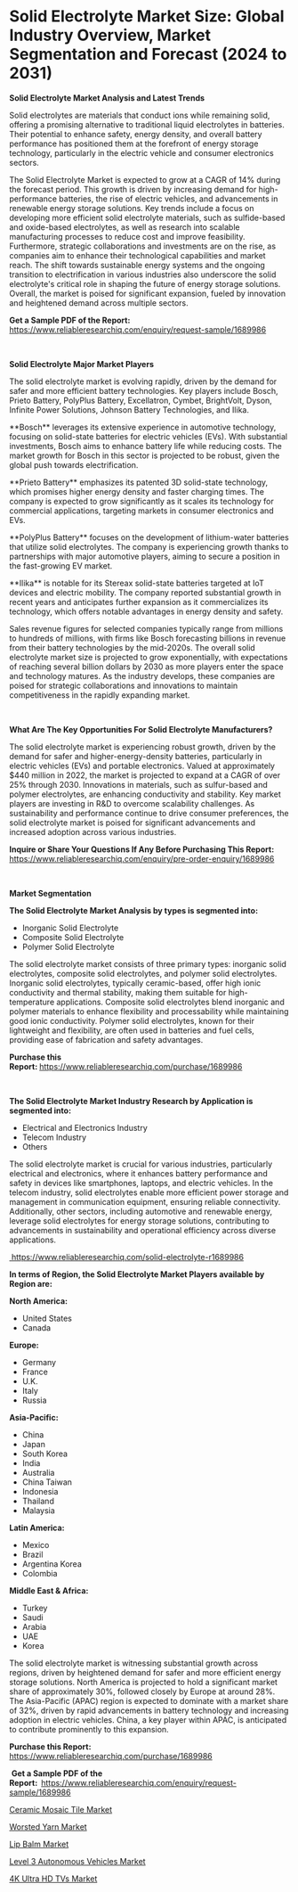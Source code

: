 <p><h1>Solid Electrolyte Market Size: Global Industry Overview, Market Segmentation and Forecast (2024 to 2031)</h1></p><p><strong>Solid Electrolyte Market Analysis and Latest Trends</strong></p>
<p><p>Solid electrolytes are materials that conduct ions while remaining solid, offering a promising alternative to traditional liquid electrolytes in batteries. Their potential to enhance safety, energy density, and overall battery performance has positioned them at the forefront of energy storage technology, particularly in the electric vehicle and consumer electronics sectors.</p><p>The Solid Electrolyte Market is expected to grow at a CAGR of 14% during the forecast period. This growth is driven by increasing demand for high-performance batteries, the rise of electric vehicles, and advancements in renewable energy storage solutions. Key trends include a focus on developing more efficient solid electrolyte materials, such as sulfide-based and oxide-based electrolytes, as well as research into scalable manufacturing processes to reduce cost and improve feasibility. Furthermore, strategic collaborations and investments are on the rise, as companies aim to enhance their technological capabilities and market reach. The shift towards sustainable energy systems and the ongoing transition to electrification in various industries also underscore the solid electrolyte's critical role in shaping the future of energy storage solutions. Overall, the market is poised for significant expansion, fueled by innovation and heightened demand across multiple sectors.</p></p>
<p><strong>Get a Sample PDF of the Report:&nbsp;</strong> <a href="https://www.reliableresearchiq.com/enquiry/request-sample/1689986?utm_campaign=1719&utm_medium=2&utm_source=Github&utm_content=ia&utm_term=17102024&utm_id=solid-electrolyte">https://www.reliableresearchiq.com/enquiry/request-sample/1689986</a></p>
<p>&nbsp;</p>
<p><strong>Solid Electrolyte Major Market Players</strong></p>
<p><p>The solid electrolyte market is evolving rapidly, driven by the demand for safer and more efficient battery technologies. Key players include Bosch, Prieto Battery, PolyPlus Battery, Excellatron, Cymbet, BrightVolt, Dyson, Infinite Power Solutions, Johnson Battery Technologies, and Ilika.</p><p>**Bosch** leverages its extensive experience in automotive technology, focusing on solid-state batteries for electric vehicles (EVs). With substantial investments, Bosch aims to enhance battery life while reducing costs. The market growth for Bosch in this sector is projected to be robust, given the global push towards electrification.</p><p>**Prieto Battery** emphasizes its patented 3D solid-state technology, which promises higher energy density and faster charging times. The company is expected to grow significantly as it scales its technology for commercial applications, targeting markets in consumer electronics and EVs.</p><p>**PolyPlus Battery** focuses on the development of lithium-water batteries that utilize solid electrolytes. The company is experiencing growth thanks to partnerships with major automotive players, aiming to secure a position in the fast-growing EV market.</p><p>**Ilika** is notable for its Stereax solid-state batteries targeted at IoT devices and electric mobility. The company reported substantial growth in recent years and anticipates further expansion as it commercializes its technology, which offers notable advantages in energy density and safety.</p><p>Sales revenue figures for selected companies typically range from millions to hundreds of millions, with firms like Bosch forecasting billions in revenue from their battery technologies by the mid-2020s. The overall solid electrolyte market size is projected to grow exponentially, with expectations of reaching several billion dollars by 2030 as more players enter the space and technology matures. As the industry develops, these companies are poised for strategic collaborations and innovations to maintain competitiveness in the rapidly expanding market.</p></p>
<p>&nbsp;</p>
<p><strong>What Are The Key Opportunities For Solid Electrolyte Manufacturers?</strong></p>
<p><p>The solid electrolyte market is experiencing robust growth, driven by the demand for safer and higher-energy-density batteries, particularly in electric vehicles (EVs) and portable electronics. Valued at approximately $440 million in 2022, the market is projected to expand at a CAGR of over 25% through 2030. Innovations in materials, such as sulfur-based and polymer electrolytes, are enhancing conductivity and stability. Key market players are investing in R&D to overcome scalability challenges. As sustainability and performance continue to drive consumer preferences, the solid electrolyte market is poised for significant advancements and increased adoption across various industries.</p></p>
<p><strong>Inquire or Share Your Questions If Any Before Purchasing This Report:</strong> <a href="https://www.reliableresearchiq.com/enquiry/pre-order-enquiry/1689986?utm_campaign=1719&utm_medium=2&utm_source=Github&utm_content=ia&utm_term=17102024&utm_id=solid-electrolyte">https://www.reliableresearchiq.com/enquiry/pre-order-enquiry/1689986</a></p>
<p>&nbsp;</p>
<p><strong>Market Segmentation</strong></p>
<p><strong>The Solid Electrolyte Market Analysis by types is segmented into:</strong></p>
<p><ul><li>Inorganic Solid Electrolyte</li><li>Composite Solid Electrolyte</li><li>Polymer Solid Electrolyte</li></ul></p>
<p><p>The solid electrolyte market consists of three primary types: inorganic solid electrolytes, composite solid electrolytes, and polymer solid electrolytes. Inorganic solid electrolytes, typically ceramic-based, offer high ionic conductivity and thermal stability, making them suitable for high-temperature applications. Composite solid electrolytes blend inorganic and polymer materials to enhance flexibility and processability while maintaining good ionic conductivity. Polymer solid electrolytes, known for their lightweight and flexibility, are often used in batteries and fuel cells, providing ease of fabrication and safety advantages.</p></p>
<p><strong>Purchase this Report:&nbsp;</strong><a href="https://www.reliableresearchiq.com/purchase/1689986?utm_campaign=1719&utm_medium=2&utm_source=Github&utm_content=ia&utm_term=17102024&utm_id=solid-electrolyte">https://www.reliableresearchiq.com/purchase/1689986</a></p>
<p>&nbsp;</p>
<p><strong>The Solid Electrolyte Market Industry Research by Application is segmented into:</strong></p>
<p><ul><li>Electrical and Electronics Industry</li><li>Telecom Industry</li><li>Others</li></ul></p>
<p><p>The solid electrolyte market is crucial for various industries, particularly electrical and electronics, where it enhances battery performance and safety in devices like smartphones, laptops, and electric vehicles. In the telecom industry, solid electrolytes enable more efficient power storage and management in communication equipment, ensuring reliable connectivity. Additionally, other sectors, including automotive and renewable energy, leverage solid electrolytes for energy storage solutions, contributing to advancements in sustainability and operational efficiency across diverse applications.</p></p>
<p><a href="https://www.reliableresearchiq.com/solid-electrolyte-r1689986?utm_campaign=1719&utm_medium=2&utm_source=Github&utm_content=ia&utm_term=17102024&utm_id=solid-electrolyte">&nbsp;https://www.reliableresearchiq.com/solid-electrolyte-r1689986</a></p>
<p><strong>In terms of Region, the Solid Electrolyte Market Players available by Region are:</strong></p>
<p>
    <p> <strong> North America: </strong>
        <ul>
            <li>United States</li>
            <li>Canada</li>
        </ul>
        </p> 
    <p> <strong> Europe: </strong>
        <ul>
            <li>Germany</li>
            <li>France</li>
            <li>U.K.</li>
            <li>Italy</li>
            <li>Russia</li>
        </ul>
        </p> 
    <p> <strong> Asia-Pacific: </strong>
        <ul>
            <li>China</li>
            <li>Japan</li>
            <li>South Korea</li>
            <li>India</li>
            <li>Australia</li>
            <li>China Taiwan</li>
            <li>Indonesia</li>
            <li>Thailand</li>
            <li>Malaysia</li>
        </ul>
        </p> 
    <p> <strong> Latin America: </strong>
        <ul>
            <li>Mexico</li>
            <li>Brazil</li>
            <li>Argentina Korea</li>
            <li>Colombia</li>
        </ul>
        </p> 
    <p> <strong> Middle East & Africa: </strong>
        <ul>
            <li>Turkey</li>
            <li>Saudi</li>
            <li>Arabia</li>
            <li>UAE</li>
            <li>Korea</li>
        </ul>
    </p>
    </p>
<p><p>The solid electrolyte market is witnessing substantial growth across regions, driven by heightened demand for safer and more efficient energy storage solutions. North America is projected to hold a significant market share of approximately 30%, followed closely by Europe at around 28%. The Asia-Pacific (APAC) region is expected to dominate with a market share of 32%, driven by rapid advancements in battery technology and increasing adoption in electric vehicles. China, a key player within APAC, is anticipated to contribute prominently to this expansion.</p></p>
<p><strong>Purchase this Report: </strong><a href="https://www.reliableresearchiq.com/purchase/1689986?utm_campaign=1719&utm_medium=2&utm_source=Github&utm_content=ia&utm_term=17102024&utm_id=solid-electrolyte">https://www.reliableresearchiq.com/purchase/1689986</a></p>
<p>&nbsp;<strong>Get a Sample PDF of the Report:&nbsp;&nbsp;</strong><a href="https://www.reliableresearchiq.com/enquiry/request-sample/1689986?utm_campaign=1719&utm_medium=2&utm_source=Github&utm_content=ia&utm_term=17102024&utm_id=solid-electrolyte">https://www.reliableresearchiq.com/enquiry/request-sample/1689986</a></p>
<p><strong></strong></p>
<p><p><a href="https://www.linkedin.com/pulse/market-leaders-laggards-global-ceramic-mosaic-tile-trends-luqxe?utm_campaign=1719&utm_medium=2&utm_source=Github&utm_content=ia&utm_term=17102024&utm_id=solid-electrolyte">Ceramic Mosaic Tile Market</a></p><p><a href="https://www.linkedin.com/pulse/worsted-yarn-market-evolution-key-trends-regional-dynamics-vzeee?utm_campaign=1719&utm_medium=2&utm_source=Github&utm_content=ia&utm_term=17102024&utm_id=solid-electrolyte">Worsted Yarn Market</a></p><p><a href="https://www.linkedin.com/pulse/driving-forces-global-lip-balm-market-trends-applications-c8tye?utm_campaign=1719&utm_medium=2&utm_source=Github&utm_content=ia&utm_term=17102024&utm_id=solid-electrolyte">Lip Balm Market</a></p><p><a href="https://github.com/JakirUddin651/Market-Research-Report-List-1/blob/main/level-3-autonomous-vehicles-market.md?utm_campaign=1719&utm_medium=2&utm_source=Github&utm_content=ia&utm_term=17102024&utm_id=solid-electrolyte">Level 3 Autonomous Vehicles Market</a></p><p><a href="https://www.linkedin.com/pulse/global-perspectives-4k-ultra-hd-tvs-market-trends-forecast-2024-yxw4e?utm_campaign=1719&utm_medium=2&utm_source=Github&utm_content=ia&utm_term=17102024&utm_id=solid-electrolyte">4K Ultra HD TVs Market</a></p></p>